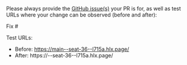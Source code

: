 Please always provide the [GitHub issue(s)](../issues) your PR is for, as well as test URLs where your change can be observed (before and after):

Fix #<gh-issue-id>

Test URLs:
- Before: https://main--seat-36--l715a.hlx.page/
- After: https://<branch>--seat-36--l715a.hlx.page/
